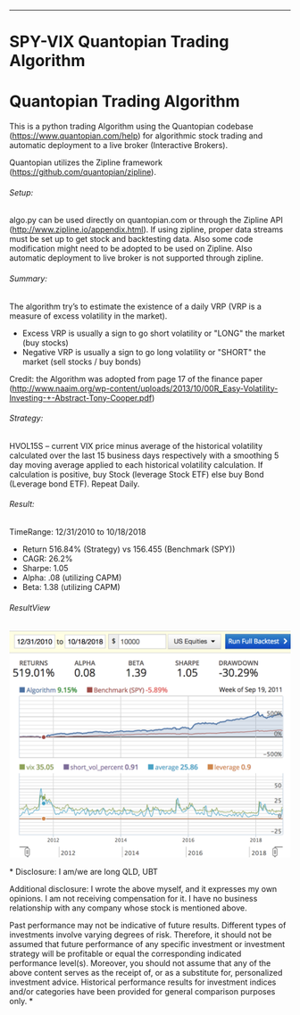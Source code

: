 ---

SPY-VIX Quantopian Trading Algorithm
=========
# Quantopian Trading Algorithm 

This is a python trading Algorithm using the Quantopian codebase (https://www.quantopian.com/help) for algorithmic stock trading and automatic deployment to a live broker (Interactive Brokers).

Quantopian utilizes the Zipline framework (https://github.com/quantopian/zipline).

###### Setup:

algo.py can be used directly on quantopian.com or through the Zipline API (http://www.zipline.io/appendix.html). If using zipline, proper data streams must be set up to get stock and backtesting data. Also some code modification might need to be adopted to be used on Zipline. Also automatic deployment to live broker is not supported through zipline.

###### Summary:

The algorithm try’s to estimate the existence of a daily VRP (VRP is a measure of excess volatility in the market).
* Excess VRP is usually a sign to go short volatility or "LONG" the market (buy stocks)
* Negative VRP is usually a sign to go long volatility or "SHORT" the market (sell stocks / buy bonds)


Credit: the Algorithm was adopted from page 17 of the finance paper (http://www.naaim.org/wp-content/uploads/2013/10/00R_Easy-Volatility-Investing-+-Abstract-Tony-Cooper.pdf) 

###### Strategy:

HVOL15S – current VIX price minus average of the historical volatility calculated over the
last 15 business days respectively with a smoothing 5 day moving
average applied to each historical volatility calculation. If calculation is positive, buy Stock (leverage Stock ETF) else buy Bond (Leverage bond ETF).
Repeat Daily.


###### Result:

TimeRange:
12/31/2010 to 10/18/2018
* Return 516.84% (Strategy) vs 156.455 (Benchmark (SPY))
* CAGR: 26.2%
* Sharpe: 1.05
* Alpha: .08 (utilizing CAPM) 
* Beta: 1.38 (utilizing CAPM)


###### ResultView
[![image](https://github.com/aaronchu415/SPY-VIX-TradingAlgo/blob/master/ScreenShot/Result.png)](#capture)

<div class="footer">
* Disclosure: I am/we are long QLD, UBT

Additional disclosure: I wrote the above myself, and it expresses my own opinions. I am not receiving compensation for it. I have no business relationship with any company whose stock is mentioned above. 

Past performance may not be indicative of future results. Different types of investments involve varying
degrees of risk. Therefore, it should not be assumed that future performance of any specific investment
or investment strategy  will be profitable or equal the corresponding indicated performance level(s). 
Moreover, you should not assume that any of the above content serves as the receipt of, or as a substitute for, personalized investment advice. Historical performance results for investment indices and/or categories have been provided for general
comparison purposes only. * </div>

